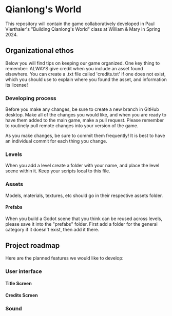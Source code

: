 # Qianlong's World
This repository will contain the game collaboratively developed in Paul Vierthaler's "Building Qianlong's World" class at William & Mary in Spring 2024.

## Organizational ethos
Below you will find tips on keeping our game organized. One key thing to remember: ALWAYS give credit when you include an asset found elsewhere. You can create a .txt file called 'credits.txt' if one does not exist, which you should use to explain where you found the asset, and information its license!

### Developing process
Before you make any changes, be sure to create a new branch in GitHub desktop. Make all of the changes you would like, and when you are ready to have them added to the main game, make a pull request. Please remember to routinely pull remote changes into your version of the game.

As you make changes, be sure to commit them frequently! It is best to have an individual commit for each thing you change.

### Levels
When you add a level create a folder with your name, and place the level scene within it. Keep your scripts local to this file. 

### Assets
Models, materials, textures, etc should go in their respective assets folder. 

#### Prefabs
When you build a Godot scene that you think can be reused across levels, please save it into the "prefabs" folder. First add a folder for the general category if it doesn't exist, then add it there.

## Project roadmap
Here are the planned features we would like to develop:

### User interface
#### Title Screen
#### Credits Screen

### Sound